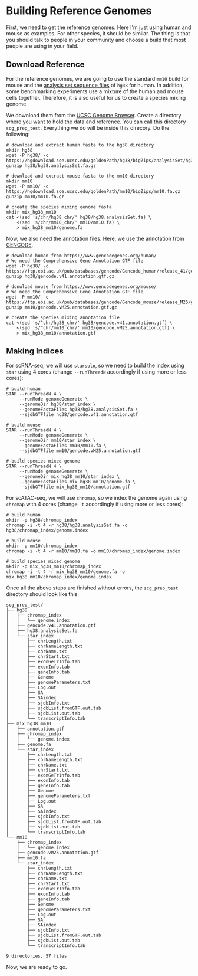 # Building Reference Genomes

First, we need to get the reference genomes. Here I'm just using human and mouse as examples. For other species, it should be similar. The thing is that you should talk to people in your community and choose a build that most people are using in your field.

## Download Reference

For the reference genomes, we are going to use the standard `mm10` build for mouse and the [analysis set sequence files](https://genome.ucsc.edu/FAQ/FAQdownloads.html#downloadAnalysis) of `hg38` for human. In addition, some benchmarking experiments use a mixture of the human and mouse cells together. Therefore, it is also useful for us to create a species mixing genome.

We download them from the [UCSC Genome Browser](https://hgdownload.soe.ucsc.edu/downloads.html). Create a directory where you want to hold the data and reference. You can call this directory `scg_prep_test`. Everything we do will be inside this direcory. Do the following:

```console
# download and extract human fasta to the hg38 directory
mkdir hg38
wget -P hg38/ -c https://hgdownload.soe.ucsc.edu/goldenPath/hg38/bigZips/analysisSet/hg38.analysisSet.fa.gz
gunzip hg38/hg38.analysisSet.fa.gz

# download and extract mouse fasta to the mm10 directory
mkdir mm10
wget -P mm10/ -c https://hgdownload.soe.ucsc.edu/goldenPath/mm10/bigZips/mm10.fa.gz
gunzip mm10/mm10.fa.gz

# create the species mixing genome fasta
mkdir mix_hg38_mm10
cat <(sed 's/chr/hg38_chr/' hg38/hg38.analysisSet.fa) \
    <(sed 's/chr/mm10_chr/' mm10/mm10.fa) \
    > mix_hg38_mm10/genome.fa
```

Now, we also need the annotation files. Here, we use the annotation from [GENCODE](https://www.gencodegenes.org).

```console
# download human from https://www.gencodegenes.org/human/
# We need the Comprehensive Gene Annotation GTF file
wget -P hg38/ -c https://ftp.ebi.ac.uk/pub/databases/gencode/Gencode_human/release_41/gencode.v41.annotation.gtf.gz
gunzip hg38/gencode.v41.annotation.gtf.gz

# donwload mouse from https://www.gencodegenes.org/mouse/
# We need the Comprehensive Gene Annotation GTF file
wget -P mm10/ -c https://ftp.ebi.ac.uk/pub/databases/gencode/Gencode_mouse/release_M25/gencode.vM25.annotation.gtf.gz
gunzip mm10/gencode.vM25.annotation.gtf.gz

# create the species mixing annotation file
cat <(sed 's/^chr/hg38_chr/' hg38/gencode.v41.annotation.gtf) \
    <(sed 's/^chr/mm10_chr/' mm10/gencode.vM25.annotation.gtf) \
    > mix_hg38_mm10/annotation.gtf
```

## Making Indices

For scRNA-seq, we will use `starsolo`, so we need to build the index using `star` using 4 cores (change `--runThreadN` accordingly if using more or less cores):

```console
# build human
STAR --runThreadN 4 \
     --runMode genomeGenerate \
     --genomeDir hg38/star_index \
     --genomeFastaFiles hg38/hg38.analysisSet.fa \
     --sjdbGTFfile hg38/gencode.v41.annotation.gtf

# build mouse
STAR --runThreadN 4 \
     --runMode genomeGenerate \
     --genomeDir mm10/star_index \
     --genomeFastaFiles mm10/mm10.fa \
     --sjdbGTFfile mm10/gencode.vM25.annotation.gtf

# build species mixed genome
STAR --runThreadN 4 \
     --runMode genomeGenerate \
     --genomeDir mix_hg38_mm10/star_index \
     --genomeFastaFiles mix_hg38_mm10/genome.fa \
     --sjdbGTFfile mix_hg38_mm10/annotation.gtf
```

For scATAC-seq, we will use `chromap`, so we index the genome again using `chromap` with 4 cores (change `-t` accordingly if using more or less cores):

```console
# build human
mkdir -p hg38/chromap_index
chromap -i -t 4 -r hg38/hg38.analysisSet.fa -o hg38/chromap_index/genome.index

# build mouse
mkdir -p mm10/chromap_index
chromap -i -t 4 -r mm10/mm10.fa -o mm10/chromap_index/genome.index

# build species mixed genome
mkdir -p mix_hg38_mm10/chromap_index
chromap -i -t 4 -r mix_hg38_mm10/genome.fa -o mix_hg38_mm10/chromap_index/genome.index
```

Once all the above steps are finished without errors, the `scg_prep_test` directory should look like this:

```console
scg_prep_test/
├── hg38
│   ├── chromap_index
│   │   └── genome.index
│   ├── gencode.v41.annotation.gtf
│   ├── hg38.analysisSet.fa
│   └── star_index
│       ├── chrLength.txt
│       ├── chrNameLength.txt
│       ├── chrName.txt
│       ├── chrStart.txt
│       ├── exonGeTrInfo.tab
│       ├── exonInfo.tab
│       ├── geneInfo.tab
│       ├── Genome
│       ├── genomeParameters.txt
│       ├── Log.out
│       ├── SA
│       ├── SAindex
│       ├── sjdbInfo.txt
│       ├── sjdbList.fromGTF.out.tab
│       ├── sjdbList.out.tab
│       └── transcriptInfo.tab
├── mix_hg38_mm10
│   ├── annotation.gtf
│   ├── chromap_index
│   │   └── genome.index
│   ├── genome.fa
│   └── star_index
│       ├── chrLength.txt
│       ├── chrNameLength.txt
│       ├── chrName.txt
│       ├── chrStart.txt
│       ├── exonGeTrInfo.tab
│       ├── exonInfo.tab
│       ├── geneInfo.tab
│       ├── Genome
│       ├── genomeParameters.txt
│       ├── Log.out
│       ├── SA
│       ├── SAindex
│       ├── sjdbInfo.txt
│       ├── sjdbList.fromGTF.out.tab
│       ├── sjdbList.out.tab
│       └── transcriptInfo.tab
└── mm10
    ├── chromap_index
    │   └── genome.index
    ├── gencode.vM25.annotation.gtf
    ├── mm10.fa
    └── star_index
        ├── chrLength.txt
        ├── chrNameLength.txt
        ├── chrName.txt
        ├── chrStart.txt
        ├── exonGeTrInfo.tab
        ├── exonInfo.tab
        ├── geneInfo.tab
        ├── Genome
        ├── genomeParameters.txt
        ├── Log.out
        ├── SA
        ├── SAindex
        ├── sjdbInfo.txt
        ├── sjdbList.fromGTF.out.tab
        ├── sjdbList.out.tab
        └── transcriptInfo.tab

9 directories, 57 files
```

Now, we are ready to go.